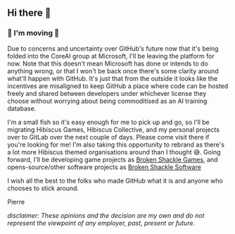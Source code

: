 ## Hi there 👋

### 🚚 I'm moving 🚚

Due to concerns and uncertainty over GitHub's future now that it's being folded into the CoreAI group at Microsoft, I'll be leaving the platform for now.
Note that this doesn't mean Microsoft has done or intends to do anything wrong, or that I won't be back once there's some clarity around what'll happen with GitHub.
It's just that from the outside it looks like the incentives are misaligned to keep GitHub a place where code can be hosted freely and shared between developers under
whichever license they choose without worrying about being commoditised as an AI training database. 

I'm a small fish so it's easy enough for me to pick up and go, so I'll be migrating Hibiscus Games, Hibiscus Collective, and my personal projects over to GitLab over the next couple of days.
Please come visit there if you're looking for me! I'm also taking this opportunity to rebrand as there's a lot more Hibiscus themed organisations around than I thought 😅.
Going forward, I'll be developing game projects as [Broken Shackle Games](https://gitlab.com/broken-shackle/games), and opens-source/other software projects as [Broken Shackle Software](https://gitlab.com/broken-shackle/libre)

I wish all the best to the folks who made GitHub what it is and anyone who chooses to stick around.

Pierre

_disclaimer: These opinions and the decision are my own and do not represent the viewpoint of any employer, past, present or future._
